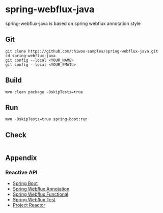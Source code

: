 # spring-webflux-java
spring-webflux-java is based on spring webflux annotation style 

## Git
```
git clone https://github.com/chiwoo-samples/spring-webflux-java.git
cd spring-webflux-java
git config --local <YOUR_NAME>
git config --local <YOUR_EMAIL>
```

## Build
```
mvn clean package -DskipTests=true
```

## Run
```
mvn -DskipTests=true spring-boot:run
```

## Check
```

```

## Appendix

### Reactive API
- [Spring Boot](https://docs.spring.io/spring-boot/docs/current/reference/htmlsingle/)
- [Spring Webflux Annotation](https://docs.spring.io/spring-boot/docs/current/reference/htmlsingle/#web.reactive.webflux)
- [Spring Webflux Functional](https://docs.spring.io/spring-framework/docs/5.3.20/reference/html/web-reactive.html#webflux-fn)
- [Spring Webflux Test](https://docs.spring.io/spring-framework/docs/5.3.20/reference/html/testing.html#mock-objects-web-reactive)
- [Project Reactor](https://projectreactor.io/docs/core/release/reference/)
